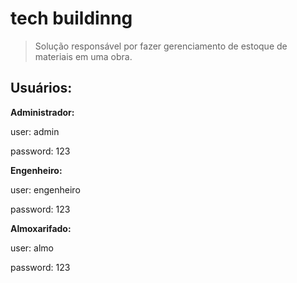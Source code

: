# tech buildinng
>Solução responsável por fazer gerenciamento de estoque de materiais em uma obra.

## Usuários:
**Administrador:**

user: admin

password: 123

**Engenheiro:**

user: engenheiro

password: 123

**Almoxarifado:**

user: almo

password: 123

